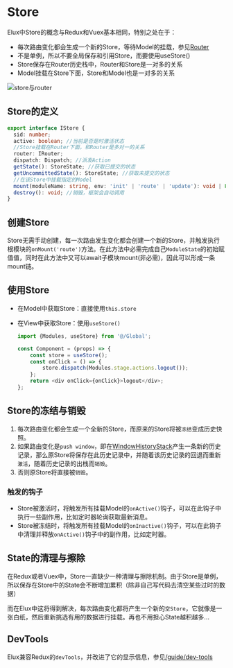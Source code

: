 # Store

Elux中Store的概念与Redux和Vuex基本相同，特别之处在于：

- 每次路由变化都会生成一个新的Store，等待Model的挂载，参见[Router](/guide/basics/router.html)
- 不是单例，所以不要全局保存和引用Store，而要使用useStore()
- Store保存在Router历史栈中，Router和Store是一对多的关系
- Model挂载在Store下面，Store和Model也是一对多的关系

![store与router](/images/router-store.svg)

## Store的定义

```ts
export interface IStore {
  sid: number;
  active: boolean; //当前是否是时激活状态
  //Store挂载在Router下面，和Router是多对一的关系
  router: IRouter; 
  dispatch: Dispatch; //派发Action
  getState(): StoreState; //获取已提交的状态
  getUncommittedState(): StoreState; //获取未提交的状态
  //在该Store中挂载指定的Model
  mount(moduleName: string, env: 'init' | 'route' | 'update'): void | Promise<void>;
  destroy(): void; //销毁，框架会自动调用
}
```

## 创建Store

Store无需手动创建，每一次路由发生变化都会创建一个新的Store，并触发执行根模块的`onMount('route')`方法。在此方法中必需完成自己`ModuleState`的初始赋值值，同时在此方法中又可以await子模块mount(非必需)，因此可以形成一条mount链。

## 使用Store

- 在Model中获取Store：直接使用`this.store`
- 在View中获取Store：使用`useStore()`

    ```ts
    import {Modules, useStore} from '@/Global';

    const Component = (props) => {
        const store = useStore();
        const onClick = () => {
            store.dispatch(Modules.stage.actions.logout());
        };
        return <div onClick={onClick}>logout</div>;
    };
    ```

## Store的冻结与销毁

1. 每次路由变化都会生成一个全新的Store，而原来的Store将被`冻结`变成历史快照。
2. 如果路由变化是`push window`，即在[WindowHistoryStack](/guide/basics/router.html)产生一条新的历史记录，那么原Store将保存在此历史记录中，并随着该历史记录的回退而重新`激活`，随着历史记录的出栈而`销毁`。
3. 否则原Store将直接被`销毁`。

### 触发的钩子

- Store被激活时，将触发所有挂载Model的`onActive()`钩子，可以在此钩子中执行一些副作用，比如定时器轮询获取最新消息。
- Store被冻结时，将触发所有挂载Model的`onInactive()`钩子，可以在此钩子中清理并释放`onActive()`钩子中的副作用，比如定时器。

## State的清理与擦除

在Redux或者Vuex中，Store一直缺少一种清理与擦除机制。由于Store是单例，所以保存在Store中的State会不断增加累积（除非自己写代码去清空某些过时的数据）

而在Elux中这将得到解决，每次路由变化都将产生一个新的`空Store`，它就像是一张白纸，然后重新挑选有用的数据进行挂载。再也不用担心State越积越多...

## DevTools

Elux兼容Redux的`devTools`，并改进了它的显示信息，参见[/guide/dev-tools](/guide/dev-tools)
